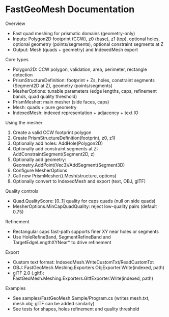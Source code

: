 # FastGeoMesh Documentation

Overview
- Fast quad meshing for prismatic domains (geometry-only)
- Inputs: Polygon2D footprint (CCW), z0 (base), z1 (top), optional holes, optional geometry (points/segments), optional constraint segments at Z
- Output: Mesh (quads + geometry) and IndexedMesh export

Core types
- Polygon2D: CCW polygon, validation, area, perimeter, rectangle detection
- PrismStructureDefinition: footprint + Zs, holes, constraint segments (Segment2D at Z), geometry (points/segments)
- MesherOptions: tunable parameters (edge lengths, caps, refinement bands, quad quality threshold)
- PrismMesher: main mesher (side faces, caps)
- Mesh: quads + pure geometry
- IndexedMesh: indexed representation + adjacency + text IO

Using the mesher
1) Create a valid CCW footprint polygon
2) Create PrismStructureDefinition(footprint, z0, z1)
3) Optionally add holes: AddHole(Polygon2D)
4) Optionally add constraint segments at Z: AddConstraintSegment(Segment2D, z)
5) Optionally add geometry: Geometry.AddPoint(Vec3)/AddSegment(Segment3D)
6) Configure MesherOptions
7) Call new PrismMesher().Mesh(structure, options)
8) Optionally convert to IndexedMesh and export (text, OBJ, glTF)

Quality controls
- Quad.QualityScore: [0..1] quality for caps quads (null on side quads)
- MesherOptions.MinCapQuadQuality: reject low-quality pairs (default 0.75)

Refinement
- Rectangular caps fast-path supports finer XY near holes or segments
- Use HoleRefineBand, SegmentRefineBand and TargetEdgeLengthXYNear* to drive refinement

Export
- Custom text format: IndexedMesh.WriteCustomTxt/ReadCustomTxt
- OBJ: FastGeoMesh.Meshing.Exporters.ObjExporter.Write(indexed, path)
- glTF 2.0 (.gltf): FastGeoMesh.Meshing.Exporters.GltfExporter.Write(indexed, path)

Examples
- See samples/FastGeoMesh.Sample/Program.cs (writes mesh.txt, mesh.obj; glTF can be added similarly)
- See tests for shapes, holes refinement and quality threshold
